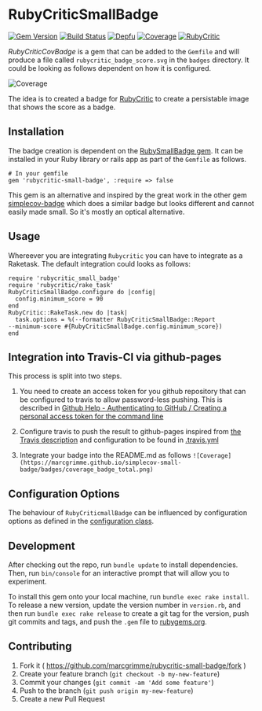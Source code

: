 # RubyCriticSmallBadge

[![Gem Version](https://badge.fury.io/rb/rubycritic-small-badge.svg)](https://badge.fury.io/rb/rubycritic-small-badge)
[![Build Status](https://api.travis-ci.org/MarcGrimme/rubycritic-small-badge.svg?branch=master)](https://secure.travis-ci.org/MarcGrimme/rubycritic-small-badge)
[![Depfu](https://badges.depfu.com/badges/48a6c1c7c649f62eede6ffa2be843180/count.svg)](https://depfu.com/github/MarcGrimme/rubycritic-small-badge?project_id=6900)
[![Coverage](https://marcgrimme.github.io/rubycritic-small-badge/badges/coverage_badge_total.svg)](https://marcgrimme.github.io/rubycritic-small-badge/coverage/index.html)
[![RubyCritic](https://marcgrimme.github.io/rubycritic-small-badge/badges/rubycritic_badge_score.svg)](https://marcgrimme.github.io/rubycritic-small-badge/tmp/rubycritic/overview.html)

*RubyCriticCovBadge* is a gem that can be added to the `Gemfile` and will produce a file called `rubycritic_badge_score.svg` in the `badges` directory.
It could be looking as follows dependent on how it is configured.

![Coverage](https://marcgrimme.github.io/rubycritic-small-badge/badges/coverage_badge_total.svg)

The idea is to created a badge for [RubyCritic](https://github.com/whitesmith/rubycritic) to create a persistable image that shows the score as a badge.

## Installation

The badge creation is dependent on the [RubySmallBadge gem](https://github.com/marcgrimme/ruby-small-badge).
It can be installed in your Ruby library or rails app as part of the `Gemfile` as follows.

```
# In your gemfile
gem 'rubycritic-small-badge', :require => false
```

This gem is an alternative and inspired by the great work in the other gem [simplecov-badge](https://github.com/matthew342/simplecov-badge) which does a similar badge but looks different and cannot easily made small. So it's mostly an optical alternative.

## Usage

Whereever you are integrating `Rubycritic` you can have to integrate as a Raketask. The default integration could looks as follows:

```Rakefile
require 'rubycritic_small_badge'
require 'rubycritic/rake_task'
RubyCriticSmallBadge.configure do |config|
  config.minimum_score = 90
end
RubyCritic::RakeTask.new do |task|
  task.options = %(--formatter RubyCriticSmallBadge::Report
--minimum-score #{RubyCriticSmallBadge.config.minimum_score})
end
```

## Integration into Travis-CI via github-pages

This process is split into two steps.

1. You need to create an access token for you github repository that can be configured to travis to allow password-less pushing. This is described in [Github Help - Authenticating to GitHub / Creating a personal access token for the command line](https://help.github.com/articles/creating-a-personal-access-token-for-the-command-line/)

2. Configure travis to push the result to github-pages inspired from [the Travis description](https://docs.travis-ci.com/user/deployment/pages/) and configuration to be found in [.travis.yml](.travis.yml)

3. Integrate your badge into the README.md as follows ``![Coverage](https://marcgrimme.github.io/simplecov-small-badge/badges/coverage_badge_total.png)``

## Configuration Options

The behaviour of `RubyCriticmallBadge` can be influenced by configuration options as defined in the [configuration class](lib/rubycritic_small_badge/configuration.rb).

## Development

After checking out the repo, run `bundle update` to install dependencies. Then, run `bin/console` for an interactive prompt that will allow you to experiment.

To install this gem onto your local machine, run `bundle exec rake install`. To release a new version, update the version number in `version.rb`, and then run `bundle exec rake release` to create a git tag for the version, push git commits and tags, and push the `.gem` file to [rubygems.org](https://rubygems.org).

## Contributing

1. Fork it ( https://github.com/marcgrimme/rubycritic-small-badge/fork )
2. Create your feature branch (`git checkout -b my-new-feature`)
3. Commit your changes (`git commit -am 'Add some feature'`)
4. Push to the branch (`git push origin my-new-feature`)
5. Create a new Pull Request
